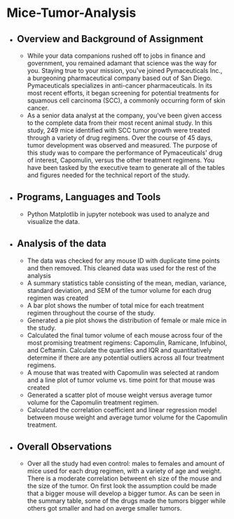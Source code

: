 # Mice-Tumor-Analysis

- ## Overview and Background of Assignment
  - While your data companions rushed off to jobs in finance and government, you remained adamant that science was the way for you. Staying true to your mission, you've joined Pymaceuticals Inc., a burgeoning pharmaceutical company based out of San Diego. Pymaceuticals specializes in anti-cancer pharmaceuticals. In its most recent efforts, it began screening for potential treatments for squamous cell carcinoma (SCC), a commonly occurring form of skin cancer.
  - As a senior data analyst at the company, you've been given access to the complete data from their most recent animal study. In this study, 249 mice identified with SCC tumor growth were treated through a variety of drug regimens. Over the course of 45 days, tumor development was observed and measured. The purpose of this study was to compare the performance of Pymaceuticals' drug of interest, Capomulin, versus the other treatment regimens. You have been tasked by the executive team to generate all of the tables and figures needed for the technical report of the study. 
  
- ## Programs, Languages and Tools
  - Python Matplotlib in jupyter notebook was used to analyze and visualize the data.

- ## Analysis of the data
  - The data was checked for any mouse ID with duplicate time points and then removed. This cleaned data was used for the rest of the analysis
  - A summary statistics table consisting of the mean, median, variance, standard deviation, and SEM of the tumor volume for each drug regimen was created
  - A bar plot shows the number of total mice for each treatment regimen throughout the course of the study.
  - Generated a pie plot shows the distribution of female or male mice in the study.
  - Calculated the final tumor volume of each mouse across four of the most promising treatment regimens: Capomulin, Ramicane, Infubinol, and Ceftamin. Calculate the quartiles and IQR and quantitatively determine if there are any potential outliers across all four treatment regimens.
  - A mouse that was treated with Capomulin was selected at random and a line plot of tumor volume vs. time point for that mouse was created
  - Generated a scatter plot of mouse weight versus average tumor volume for the Capomulin treatment regimen.
  - Calculated the correlation coefficient and linear regression model between mouse weight and average tumor volume for the Capomulin treatment.

- ## Overall Observations
    - Over all the study had even control: males to females and amount of mice used for each drug regimen, with a variety of age and weight. There is a moderate correlation betweent eh size of the mouse and the size of the tumor. On first look the assumption could be made that a bigger mouse will develop a bigger tumor. As can be seen in the summary table, some of the drugs made the tumors bigger while others got smaller and had on averge smaller tumors.


